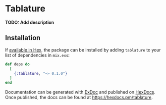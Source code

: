 # Tablature

**TODO: Add description**

## Installation

If [available in Hex](https://hex.pm/docs/publish), the package can be installed
by adding `tablature` to your list of dependencies in `mix.exs`:

```elixir
def deps do
  [
    {:tablature, "~> 0.1.0"}
  ]
end
```

Documentation can be generated with [ExDoc](https://github.com/elixir-lang/ex_doc)
and published on [HexDocs](https://hexdocs.pm). Once published, the docs can
be found at <https://hexdocs.pm/tablature>.

